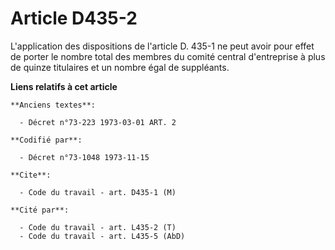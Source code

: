 # Article D435-2

L'application des dispositions de l'article D. 435-1 ne peut avoir pour effet de porter le nombre total des membres du comité
central d'entreprise à plus de quinze titulaires et un nombre égal de suppléants.

**Liens relatifs à cet article**

	**Anciens textes**:

	  - Décret n°73-223 1973-03-01 ART. 2

	**Codifié par**:

	  - Décret n°73-1048 1973-11-15

	**Cite**:

	  - Code du travail - art. D435-1 (M)

	**Cité par**:

	  - Code du travail - art. L435-2 (T)
	  - Code du travail - art. L435-5 (AbD)
